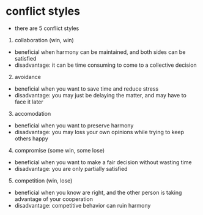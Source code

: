 # conflict styles

- there are 5 conflict styles

1. collaboration (win, win)
  - beneficial when harmony can be maintained, and both sides can be satisfied
  - disadvantage: it can be time consuming to come to a collective decision

2. avoidance
  - beneficial when you want to save time and reduce stress
  - disadvantage: you may just be delaying the matter, and may have to face it later

3. accomodation
  - beneficial when you want to preserve harmony
  - disadvantage: you may loss your own opinions while trying to keep others happy

4. compromise (some win, some lose)
  - beneficial when you want to make a fair decision without wasting time
  - disadvantage: you are only partially satisfied

5. competition (win, lose)
  - beneficial when you know are right, and the other person is taking advantage of your cooperation
  - disadvantage: competitive behavior can ruin harmony
